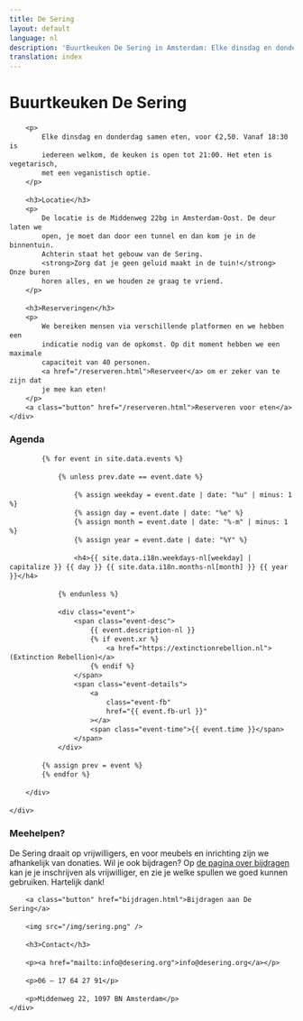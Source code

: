 ```yaml
---
title: De Sering
layout: default
language: nl
description: 'Buurtkeuken De Sering in Amsterdam: Elke dinsdag en donderdag samen eten, voor €2,50.'
translation: index
---
```



<div class="row">
	<div class="container">
		<h1>Buurtkeuken De Sering</h1>

		<p>
			Elke dinsdag en donderdag samen eten, voor €2,50. Vanaf 18:30 is
			iedereen welkom, de keuken is open tot 21:00. Het eten is vegetarisch,
			met een veganistisch optie.
		</p>

		<h3>Locatie</h3>
		<p>
			De locatie is de Middenweg 22bg in Amsterdam-Oost. De deur laten we
			open, je moet dan door een tunnel en dan kom je in de binnentuin.
			Achterin staat het gebouw van de Sering.
			<strong>Zorg dat je geen geluid maakt in de tuin!</strong> Onze buren
			horen alles, en we houden ze graag te vriend.
		</p>

		<h3>Reserveringen</h3>
		<p>
			We bereiken mensen via verschillende platformen en we hebben een
			indicatie nodig van de opkomst. Op dit moment hebben we een maximale
			capaciteit van 40 personen.
			<a href="/reserveren.html">Reserveer</a> om er zeker van te zijn dat
			je mee kan eten!
		</p>
		<a class="button" href="/reserveren.html">Reserveren voor eten</a>
	</div>
</div>

<div class="row">
	<div class="container-wide">
		<div class="agenda">
			<h3>Agenda</h3>

			{% for event in site.data.events %}

				{% unless prev.date == event.date %}

					{% assign weekday = event.date | date: "%u" | minus: 1 %}
					{% assign day = event.date | date: "%e" %}
					{% assign month = event.date | date: "%-m" | minus: 1 %}
					{% assign year = event.date | date: "%Y" %}

					<h4>{{ site.data.i18n.weekdays-nl[weekday] | capitalize }} {{ day }} {{ site.data.i18n.months-nl[month] }} {{ year }}</h4>

				{% endunless %}

				<div class="event">
					<span class="event-desc">
						{{ event.description-nl }}
						{% if event.xr %}
							<a href="https://extinctionrebellion.nl">(Extinction Rebellion)</a>
						{% endif %}
					</span>
					<span class="event-details">
						<a
							class="event-fb"
							href="{{ event.fb-url }}"
						></a>
						<span class="event-time">{{ event.time }}</span>
					</span>
				</div>

			{% assign prev = event %}
			{% endfor %}

		</div>

	</div>
</div>

<div class="row">
	<div class="container">
		<h3>Meehelpen?</h3>
		<p>
			De Sering draait op vrijwilligers, en voor meubels en inrichting zijn
			we afhankelijk van donaties. Wil je ook bijdragen? Op
			<a href="bijdragen.html">de pagina over bijdragen</a> kan je je
			inschrijven als vrijwilliger, en zie je welke spullen we goed kunnen
			gebruiken. Hartelijk dank!
		</p>

		<a class="button" href="bijdragen.html">Bijdragen aan De Sering</a>

		<img src="/img/sering.png" />

		<h3>Contact</h3>

		<p><a href="mailto:info@desering.org">info@desering.org</a></p>

		<p>06 – 17 64 27 91</p>

		<p>Middenweg 22, 1097 BN Amsterdam</p>
	</div>
</div>
